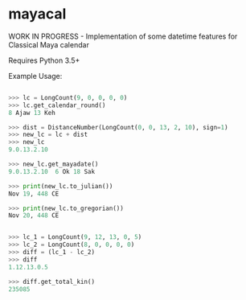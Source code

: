 # mayacal
WORK IN PROGRESS - Implementation of some datetime features for Classical Maya calendar

Requires Python 3.5+

Example Usage:

```python

>>> lc = LongCount(9, 0, 0, 0, 0)
>>> lc.get_calendar_round()
8 Ajaw 13 Keh

>>> dist = DistanceNumber(LongCount(0, 0, 13, 2, 10), sign=1)
>>> new_lc = lc + dist
>>> new_lc
9.0.13.2.10

>>> new_lc.get_mayadate()
9.0.13.2.10  6 Ok 18 Sak

>>> print(new_lc.to_julian())
Nov 19, 448 CE

>>> print(new_lc.to_gregorian())
Nov 20, 448 CE

```


```python

>>> lc_1 = LongCount(9, 12, 13, 0, 5)
>>> lc_2 = LongCount(8, 0, 0, 0, 0)
>>> diff = (lc_1 - lc_2)
>>> diff
1.12.13.0.5

>>> diff.get_total_kin()
235085
```
